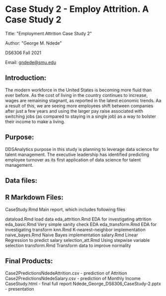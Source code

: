 # Case Study 2 - Employ Attrition. A Case Study 2

Title: "Employment Attrition Case Study 2"

Author: "George M. Ndede" 

DS6306 Fall 2021

Email: gndede@smu.edu


## Introduction:

The modern workforce in the United States is becoming more fluid than ever before. 
As the cost of living in the country continues to increase, wages are remaining stagnant, as reported 
in the latest economic trends. Aa a result of this, we are seeing more employees shift between companies 
after just a few years and using the larger pay raise associated with switching jobs 
(as compared to staying in a single job) as a way to bolster their income to make a living.

## Purpose:

DDSAnalytics purpose in this study is planning to leverage data science for 
talent management. The executive leadership has identified predicting employee 
turnover as its first application of data science for talent management.

## Data files:

## R Markdown Files:

CaseStudy.Rmd      Main report, which includes following files

dataload.Rmd       load data
eda_attrition.Rmd  EDA for investigating attrition
eda_basic.Rmd      Very simple sanity check EDA
eda_transform.Rmd  EDA for investigating transform
knn.Rmd            K-nearest-neighbor implementation
naive_bayes.Rmd    Naive Bayes implementation
salary.Rmd         Linear Regression to predict salary
selection_att.Rmd  Using stepwise variable selection
transform.Rmd      Transform data to improve normality

## Final Products:

Case2PredictionsNdedeAttrition.csv 		- prediction of Attrition
Case2PredictionsNdedeSalary.csv    		- prediction of Monthly Income
CaseStudy.html                      	- final full report
Ndede_George_DS6306_CaseStudy-2.pptx    - presentation
